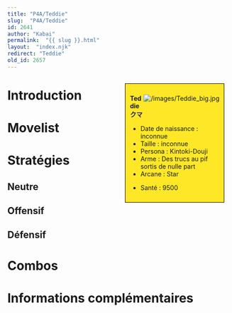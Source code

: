 ```yaml
---
title: "P4A/Teddie"
slug:  "P4A/Teddie"
id: 2641
author: "Kabai"
permalink:  "{{ slug }}.html"
layout:  "index.njk"
redirect: "Teddie"
old_id: 2657
---
```


<div style="float:right; border: 1px black solid; background-color: #FEE727; width: 40%; margin:15px; padding:10px">
<div style="float:right">

![](/images/Teddie_big.jpg "/images/Teddie_big.jpg")

</div>
<div>

**Teddie**  
**クマ**  
  

- Date de naissance : inconnue
- Taille : inconnue
- Persona : Kintoki-Douji
- Arme : Des trucs au pif sortis de nulle part
- Arcane : Star

<!-- -->

- Santé : 9500

</div>
</div>

# Introduction

# Movelist

# Stratégies

## Neutre

## Offensif

## Défensif

# Combos

# Informations complémentaires
